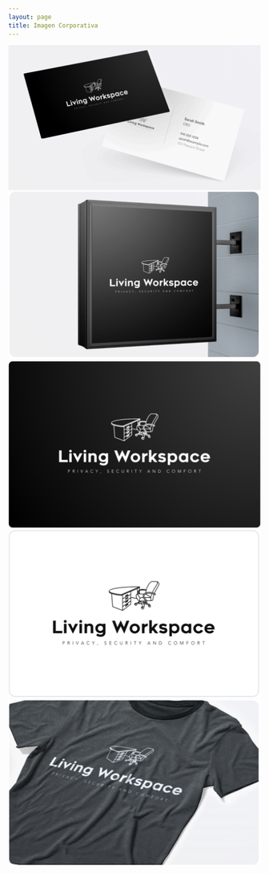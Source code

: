 ```yaml
---
layout: page
title: Imagen Corporativa
---
```

<!-- Gallery Section -->
<section id="gallery" class="py-5 bg-light">
    <div class="container">
        <div class="row gallery">
            <div class="col-md-6">
                <div class="img-container mb-2">
                    <img src="/assets/corporate/business_card.png" alt="Office Space 1">
                </div>
            </div>
            <div class="col-md-6">
                <div class="img-container mb-2">
                    <img src="/assets/corporate/Wall_Mounted_Signage.png" alt="Office Space 3">
                </div>
            </div>
        </div>
        <div class="row gallery">
            <div class="col-md-4">
                <div class="img-container mb-2">
                    <img src="/assets/corporate/logo-black.png" alt="Office Space 1">
                </div>
            </div>
            <div class="col-md-4">
                <div class="img-container mb-2">
                    <img src="/assets/corporate/logo-white.png" alt="Office Space 2">
                </div>
            </div>
            <div class="col-md-4">
                <div class="img-container mb-2">
                    <img src="/assets/corporate/t-shirt.png" alt="Office Space 3">
                </div>
            </div>
        </div>
    </div>
</section>
